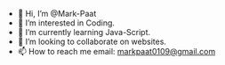 - 👋 Hi, I’m @Mark-Paat
- 👀 I’m interested in Coding.
- 🌱 I’m currently learning Java-Script.
- 💞️ I’m looking to collaborate on websites.
- 📫 How to reach me email: markpaat0109@gmail.com

<!---
Mark-Paat/Mark-Paat is a ✨ special ✨ repository because its `README.md` (this file) appears on your GitHub profile.
You can click the Preview link to take a look at your changes.
--->
